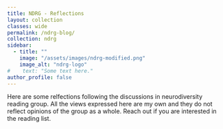 ```yaml
---
title: NDRG - Reflections
layout: collection
classes: wide
permalink: /ndrg-blog/
collection: ndrg
sidebar:
  - title: ""
    image: "/assets/images/ndrg-modified.png"
    image_alt: "ndrg-logo"
#    text: "Some text here."
author_profile: false
---
```

Here are some relfections following the discussions in neurodiversity reading group. All the views expressed here are my own and they do not reflect opinions of the group as a whole. Reach out if you are interested in the reading list.

